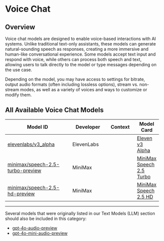 # Voice Chat

## Overview

Voice chat models are designed to enable voice-based interactions with AI systems. Unlike traditional text-only assistants, these models can generate natural-sounding speech as responses, creating a more immersive and human-like conversational experience. Some models accept text input and respond with voice, while others can process both speech and text, allowing users to talk directly to the model or type messages depending on the use case.

Depending on the model, you may have access to settings for bitrate, output audio formats (often including lossless options), stream vs. non-stream modes, as well as a variety of voices and ways to customize or modify them.

## All Available Voice Chat Models

<table><thead><tr><th width="284.4000244140625">Model ID</th><th width="132.79998779296875">Developer</th><th width="112">Context</th><th>Model Card</th></tr></thead><tbody><tr><td><a href="elevenlabs/v3_alpha.md">elevenlabs/v3_alpha</a></td><td>ElevenLabs</td><td></td><td><a href="https://aimlapi.com/models/eleven-v3-alpha">Eleven v3 Alpha</a></td></tr><tr><td><a href="minimax/speech-2.5-turbo-preview.md">minimax/speech-2.5-turbo-preview</a></td><td>MiniMax</td><td></td><td><a href="https://aimlapi.com/models/minimax-speech-2-5-turbo">MiniMax Speech 2.5 Turbo</a></td></tr><tr><td><a href="minimax/speech-2.5-hd-preview.md">minimax/speech-2.5-hd-preview</a></td><td>MiniMax</td><td></td><td><a href="https://aimlapi.com/models/minimax-speech-2-5-hd">MiniMax Speech 2.5 HD</a></td></tr></tbody></table>

***

Several models that were originally listed in our Text Models (LLM) section should also be included in this category:

* [gpt-4o-audio-preview](../../text-models-llm/openai/gpt-4o-audio-preview.md)
* [gpt-4o-mini-audio-preview](../../text-models-llm/openai/gpt-4o-mini-audio-preview.md)

